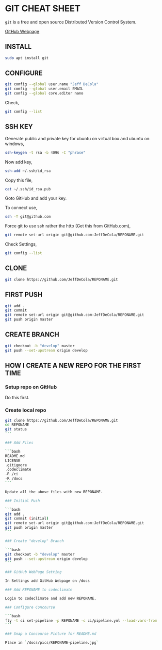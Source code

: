 # GIT CHEAT SHEET

`git` is a free and open source Distributed Version Control System.

[GitHub Webpage](https://jeffdecola.github.io/my-cheat-sheets/)

## INSTALL

```bash
sudo apt install git
```

## CONFIGURE

```bash
git config --global user.name "Jeff DeCola"
git config --global user.email EMAIL
git config --global core.editor nano
```

Check,

```bash
git config --list
```

## SSH KEY

Generate public and private key for ubuntu on virtual box and ubuntu on windows,

```bash
ssh-keygen -t rsa -b 4096 -C "phrase"
```

Now add key,

```bash
ssh-add ~/.ssh/id_rsa
```

Copy this file,

```bash
cat ~/.ssh/id_rsa.pub
```

Goto GitHub and add your key.

To connect use,

```bash
ssh -T git@github.com
```

Force git to use ssh rather the http (Get this from GitHub.com),

```bash
git remote set-url origin git@github.com:JeffDeCola/REPONAME.git
```

Check Settings,

```bash
git config --list
```

## CLONE

```bash
git clone https://github.com/JeffDeCola/REPONAME.git
```

## FIRST PUSH

```bash
git add .
git commit
git remote set-url origin git@github.com:JeffDeCola/REPONAME.git
git push origin master
```

## CREATE BRANCH

```bash
git checkout -b "develop" master
git push --set-upstream origin develop
```

## HOW I CREATE A NEW REPO FOR THE FIRST TIME

### Setup repo on GitHub

Do this first.

### Create local repo

````bash
git clone https://github.com/JeffDeCola/REPONAME.git
cd REPONAME
git status
```

### Add Files

```bash
README.md
LICENSE
.gitignore
.codeclimate
-R /ci
-R /docs
```

Update all the above files with new REPONAME.

### Initial Push

```bash
git add .
git commit (initial)
git remote set-url origin git@github.com:JeffDeCola/REPONAME.git
git push origin master
```

### Create "develop" Branch

```bash
git checkout -b "develop" master
git push --set-upstream origin develop
```

### GitHub WebPage Setting

In Settings add GitHub Webpage on /docs

### Add REPONAME to codeclimate

Login to codeclimate and add new REPONAME.

### Configure Concourse

```bash
fly -t ci set-pipeline -p REPONAME -c ci/pipeline.yml --load-vars-from ci/.credentials.yml
```

### Snap a Concourse Picture for README.md

Place in `/docs/pics/REPONAME-pipeline.jpg`
